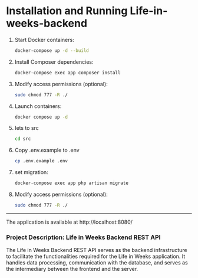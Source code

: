 # Installation and Running Life-in-weeks-backend

1. Start Docker containers:

    ```bash
    docker-compose up -d --build
    ```

2. Install Composer dependencies:

    ```bash
    docker-compose exec app composer install
    ```

3. Modify access permissions (optional):

    ```bash
    sudo chmod 777 -R ./
    ```

4. Launch containers:

    ```bash
    docker compose up -d
    ```

5. lets to src

    ```bash
    cd src
    ```

6. Copy .env.example to .env
   ```bash
   cp .env.example .env
   ```

7. set migration:

    ```bash
    docker-compose exec app php artisan migrate
    ```

8. Modify access permissions (optional):

    ```bash
    sudo chmod 777 -R ./
    ```
---
The application is available at http://localhost:8080/

### Project Description: Life in Weeks Backend REST API

The Life in Weeks Backend REST API serves as the backend infrastructure
to facilitate the functionalities required for the Life in Weeks application.
It handles data processing, communication with the database, and serves
as the intermediary between the frontend and the server.

#